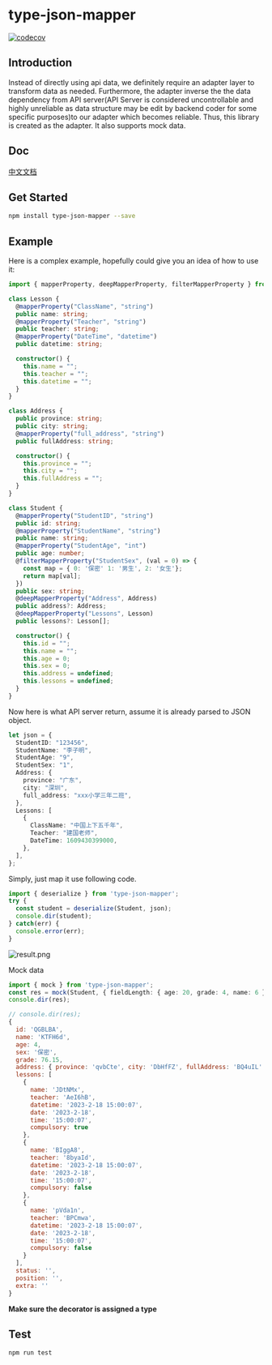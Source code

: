 # type-json-mapper

[![codecov](https://codecov.io/gh/LuciferHuang/type-json-mapper/branch/master/graph/badge.svg)](https://codecov.io/gh/LuciferHuang/type-json-mapper)

## Introduction

Instead of directly using api data, we definitely require an adapter layer to transform data as needed. Furthermore, the adapter inverse the the data dependency from API server(API Server is considered uncontrollable and highly unreliable as data structure may be edit by backend coder for some specific purposes)to our adapter which becomes reliable. Thus, this library is created as the adapter. It also supports mock data.

## Doc

[中文文档](https://melonfield.cn/column/detail/cvfCiXD8OBn)

## Get Started

```bash
npm install type-json-mapper --save
```

## Example

Here is a complex example, hopefully could give you an idea of how to use it:

```typescript
import { mapperProperty, deepMapperProperty, filterMapperProperty } from "type-json-mapper";

class Lesson {
  @mapperProperty("ClassName", "string")
  public name: string;
  @mapperProperty("Teacher", "string")
  public teacher: string;
  @mapperProperty("DateTime", "datetime")
  public datetime: string;

  constructor() {
    this.name = "";
    this.teacher = "";
    this.datetime = "";
  }
}

class Address {
  public province: string;
  public city: string;
  @mapperProperty("full_address", "string")
  public fullAddress: string;

  constructor() {
    this.province = "";
    this.city = "";
    this.fullAddress = "";
  }
}

class Student {
  @mapperProperty("StudentID", "string")
  public id: string;
  @mapperProperty("StudentName", "string")
  public name: string;
  @mapperProperty("StudentAge", "int")
  public age: number;
  @filterMapperProperty("StudentSex", (val = 0) => {
    const map = { 0: '保密' 1: '男生', 2: '女生'};
    return map[val];
  })
  public sex: string;
  @deepMapperProperty("Address", Address)
  public address?: Address;
  @deepMapperProperty("Lessons", Lesson)
  public lessons?: Lesson[];

  constructor() {
    this.id = "";
    this.name = "";
    this.age = 0;
    this.sex = 0;
    this.address = undefined;
    this.lessons = undefined;
  }
}
```

Now here is what API server return, assume it is already parsed to JSON object.

```typescript
let json = {
  StudentID: "123456",
  StudentName: "李子明",
  StudentAge: "9",
  StudentSex: "1",
  Address: {
    province: "广东",
    city: "深圳",
    full_address: "xxx小学三年二班",
  },
  Lessons: [
    {
      ClassName: "中国上下五千年",
      Teacher: "建国老师",
      DateTime: 1609430399000,
    },
  ],
};
```

Simply, just map it use following code. 

```typescript
import { deserialize } from 'type-json-mapper';
try {
  const student = deserialize(Student, json);
  console.dir(student);
} catch(err) {
  console.error(err);
}
```

![result.png](https://i.loli.net/2021/04/09/kPJW6Nn5gduBZXq.png)

Mock data

```typescript
import { mock } from 'type-json-mapper';
const res = mock(Student, { fieldLength: { age: 20, grade: 4, name: 6 }, arrayFields: ['lessons'] });
console.dir(res);
```

```js
// console.dir(res);
{
  id: 'QGBLBA',
  name: 'KTFH6d',
  age: 4,
  sex: '保密',
  grade: 76.15,
  address: { province: 'qvbCte', city: 'DbHfFZ', fullAddress: 'BQ4uIL' },
  lessons: [
    {
      name: 'JDtNMx',
      teacher: 'AeI6hB',
      datetime: '2023-2-18 15:00:07',
      date: '2023-2-18',
      time: '15:00:07',
      compulsory: true
    },
    {
      name: 'BIggA8',
      teacher: '8byaId',
      datetime: '2023-2-18 15:00:07',
      date: '2023-2-18',
      time: '15:00:07',
      compulsory: false
    },
    {
      name: 'pVda1n',
      teacher: 'BPCmwa',
      datetime: '2023-2-18 15:00:07',
      date: '2023-2-18',
      time: '15:00:07',
      compulsory: false
    }
  ],
  status: '',
  position: '',
  extra: ''
}
```

**Make sure the decorator is assigned a type**

## Test

```bash
npm run test
```

